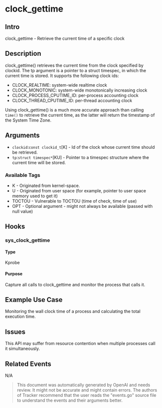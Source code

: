 
# clock_gettime

## Intro
clock_gettime - Retrieve the current time of a specific clock

## Description
clock_gettime() retrieves the current time from the clock specified by clockid. The tp argument is a pointer to a struct timespec, in which the current time is stored. It supports the following clock ids:
- CLOCK_REALTIME: system-wide realtime clock
- CLOCK_MONOTONIC: system-wide monotonically increasing clock
- CLOCK_PROCESS_CPUTIME_ID: per-process accounting clock
- CLOCK_THREAD_CPUTIME_ID: per-thread accounting clock
  
Using clock_gettime() is a much more accurate approach than calling `time()` to retrieve the current time, as the latter will return the timestamp of the System Time Zone.

## Arguments
* `clockid`:`const clockid_t`[K] - Id of the clock whose current time should be retrieved.
* `tp`:`struct timespec*`[KU] - Pointer to a timespec structure where the current time will be stored.

### Available Tags
* K - Originated from kernel-space.
* U - Originated from user space (for example, pointer to user space memory used to get it)
* TOCTOU - Vulnerable to TOCTOU (time of check, time of use)
* OPT - Optional argument - might not always be available (passed with null value)

## Hooks
### sys_clock_gettime
#### Type
Kprobe
#### Purpose
Capture all calls to clock_gettime and monitor the process that calls it.

## Example Use Case
Monitoring the wall clock time of a process and calculating the total execution time.

## Issues
This API may suffer from resource contention when multiple processes call it simultaneously.

## Related Events
N/A

> This document was automatically generated by OpenAI and needs review. It might
> not be accurate and might contain errors. The authors of Tracker recommend that
> the user reads the "events.go" source file to understand the events and their
> arguments better.
